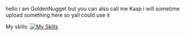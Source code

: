 
hello i am GoldenNugget but you can also call me Kasp
i will sometime upload something here so yall could use it 




My skills:
[![My Skills](https://skillicons.dev/icons?i=ts,html,css,ableton,discord,bots&perline=3)](https://skillicons.dev)    

<!---
1GoldenNugget1/1GoldenNugget1 is a ✨ special ✨ repository because its `README.md` (this file) appears on your GitHub profile.
You can click the Preview link to take a look at your changes.
--->

